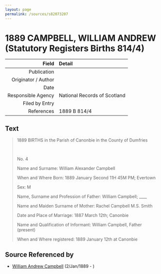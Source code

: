 ```yaml
---
layout: page
permalink: /sources/s82073207
---
```


# 1889 CAMPBELL, WILLIAM ANDREW (Statutory Registers Births 814/4)

Field | Detail
---:|:---
Publication | 
Originator / Author | 
Date | 
Responsible Agency | National Records of Scotland
Filed by Entry | 
References | 1889 B 814/4

## Text

> 1889 BIRTHS in the Parish of Canonbie in the County of Dumfries
>
> <br/>
>
> No. 4
>
> Name and Surname: William Alexander Campbell
>
> When and Where Born: 1889 January Second 11H 45M PM; Evertown
>
> Sex: M
>
> Name, Surname and Profession of Father: William Campbell; ____
>
> Name and Maiden Surname of Mother: Rachel Campbell M.S. Smith
>
> Date and Place of Marriage: 1887 March 12th; Canonbie
>
> Name and Qualification of Informant: William Campbell, Father (present)
>
> When and Where registered: 1889 January 12th at Canonbie
>

## Source Referenced by

* [William Andrew Campbell](../people/@4716977@-william-andrew-campbell-b1889-1-2-d.md) (2/Jan/1889 - )
